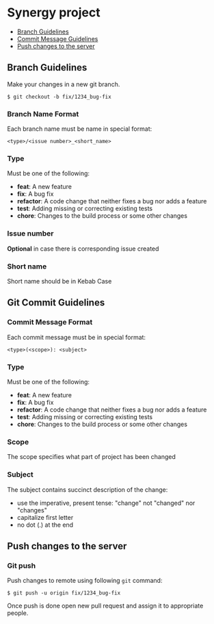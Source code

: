 # Synergy project

- [Branch Guidelines](#markdown-header-branch-guidelines)
- [Commit Message Guidelines](#markdown-header-git-commit-guidelines)
- [Push changes to the server](#markdown-header-push-changes-to-the-server)


## Branch Guidelines

Make your changes in a new git branch.
```shell
$ git checkout -b fix/1234_bug-fix
```

### Branch Name Format
Each branch name must be name in special format:

```
<type>/<issue number>_<short_name>
```

### Type
Must be one of the following:

* **feat**: A new feature
* **fix**: A bug fix
* **refactor**: A code change that neither fixes a bug nor adds a feature
* **test**: Adding missing or correcting existing tests
* **chore**: Changes to the build process or some other changes

### Issue number
**Optional** in case there is corresponding issue created

### Short name
Short name should be in Kebab Case

## Git Commit Guidelines

### Commit Message Format
Each commit message must be in special format:

```
<type>(<scope>): <subject>
```

### Type
Must be one of the following:

* **feat**: A new feature
* **fix**: A bug fix
* **refactor**: A code change that neither fixes a bug nor adds a feature
* **test**: Adding missing or correcting existing tests
* **chore**: Changes to the build process or some other changes

### Scope
The scope specifies what part of project has been changed

### Subject
The subject contains succinct description of the change:

* use the imperative, present tense: "change" not "changed" nor "changes"
* capitalize first letter
* no dot (.) at the end

## Push changes to the server

### Git push
Push changes to remote using following `git` command:

```shell
$ git push -u origin fix/1234_bug-fix
```

Once push is done open new pull request and assign it to appropriate people. 